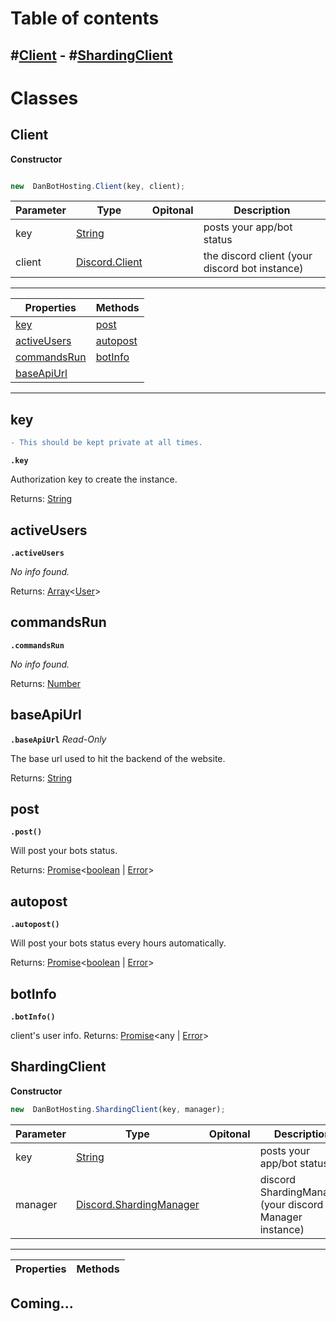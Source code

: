 # Table of contents
#[Client](#Client) - #[ShardingClient](#ShardingClient) 
-

# Classes

## Client

**Constructor**

```js

new  DanBotHosting.Client(key, client);

```

  

| Parameter | Type | Opitonal | Description |
|---|---|---|---|
| key | [String](https://developer.mozilla.org/en-US/docs/Web/JavaScript/Reference/Global_Objects/String)| | posts your app/bot status|
| client | [Discord.Client](https://discord.js.org/#/docs/main/stable/class/Client) | | the discord client (your discord bot instance)|
---
| **Properties** | **Methods** |
|---|--|
| [key](#key) | [post](#post) 
| [activeUsers](#activeusers) | [autopost](#autopost)
| [commandsRun](#commandsrun) | [botInfo](#botinfo)
| [baseApiUrl](#baseapiurl) | 
---

## key
```diff
- This should be kept private at all times.
```
 **`.key`**

Authorization key to create the instance.

Returns:  [String](https://developer.mozilla.org/en-US/docs/Web/JavaScript/Reference/Global_Objects/String)
 
 
##  activeUsers
**`.activeUsers`**

*No info found.*

Returns:  [Array](https://developer.mozilla.org/en-US/docs/Web/JavaScript/Reference/Global_Objects/Array)<[User](https://discord.js.org/#/docs/main/stable/class/User)>
 
 
## commandsRun
**`.commandsRun`**

*No info found.*

Returns:  [Number](https://developer.mozilla.org/en-US/docs/Web/JavaScript/Reference/Global_Objects/Number)


## baseApiUrl 
**`.baseApiUrl`** *Read-Only*

The base url used to hit the backend of the website.

Returns:  [String](https://developer.mozilla.org/en-US/docs/Web/JavaScript/Reference/Global_Objects/String)


## post
**`.post()`**

Will post your bots status.

Returns:  [Promise]([https://developer.mozilla.org/en-US/docs/Web/JavaScript/Reference/Global_Objects/Promise](https://developer.mozilla.org/en-US/docs/Web/JavaScript/Reference/Global_Objects/Promise))<[boolean](https://developer.mozilla.org/en-US/docs/Web/JavaScript/Reference/Global_Objects/boolean) | [Error](https://developer.mozilla.org/en-US/docs/Web/JavaScript/Reference/Global_Objects/Error)>

## autopost
**`.autopost()`**

Will post your bots status every hours automatically.

Returns:  [Promise]([https://developer.mozilla.org/en-US/docs/Web/JavaScript/Reference/Global_Objects/Promise](https://developer.mozilla.org/en-US/docs/Web/JavaScript/Reference/Global_Objects/Promise))<[boolean](https://developer.mozilla.org/en-US/docs/Web/JavaScript/Reference/Global_Objects/boolean) | [Error](https://developer.mozilla.org/en-US/docs/Web/JavaScript/Reference/Global_Objects/Error)>


## botInfo
**`.botInfo()`**

client's user info.
Returns:  [Promise]([https://developer.mozilla.org/en-US/docs/Web/JavaScript/Reference/Global_Objects/Promise](https://developer.mozilla.org/en-US/docs/Web/JavaScript/Reference/Global_Objects/Promise))<any | [Error](https://developer.mozilla.org/en-US/docs/Web/JavaScript/Reference/Global_Objects/Error)>

## ShardingClient

**Constructor**
```js
new  DanBotHosting.ShardingClient(key, manager);
```
| Parameter | Type | Opitonal | Description |
|---|---|---|---|
| key | [String](https://developer.mozilla.org/en-US/docs/Web/JavaScript/Reference/Global_Objects/String)| | posts your app/bot status|
| manager | [Discord.ShardingManager]([https://discord.js.org/#/docs/main/stable/class/ShardingManager](https://discord.js.org/#/docs/main/stable/class/ShardingManager)) | | discord ShardingManager (your discord Manager instance)|

---

| **Properties** | **Methods** |
|---|--|
**Coming...**
---